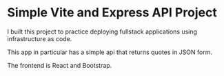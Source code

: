 # Simple Vite and Express API Project

I built this project to practice deploying fullstack applications using infrastructure as code.

This app in particular has a simple api that returns quotes in JSON form.

The frontend is React and Bootstrap.
